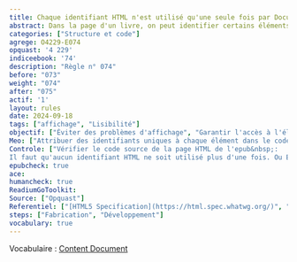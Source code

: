 ```yaml
---
title: Chaque identifiant HTML n'est utilisé qu'une seule fois par Document  de Contenu (Content Document)
abstract: Dans la page d'un livre, on peut identifier certains éléments par un identifiant. Il faut qu'il soit unique au sein de cette page.
categories: ["Structure et code"]
agrege: O4229-E074
opquast: '4 229'
indiceebook: '74'
description: "Règle n° 074"
before: "073"
weight: "074"
after: "075"
actif: '1'
layout: rules
date: 2024-09-18
tags: ["affichage", "Lisibilité"]
objectif: ["Éviter des problèmes d'affichage", "Garantir l'accès à l'élément identifié"]
Meo: ["Attribuer des identifiants uniques à chaque élément dans le code des pages HTML en veillant à ce qu'aucun identifiant ne soit réutilisé à l'intérieur de cette page."]
Controle: ["Vérifier le code source de la page HTML de l'epub&nbsp;:
Il faut qu'aucun identifiant HTML ne soit utilisé plus d'une fois. Ou EpubCheck"]
epubcheck: true
ace: 
humancheck: true
ReadiumGoToolkit: 
Source: ["Opquast"]
Referentiel: ["[HTML5 Specification](https://html.spec.whatwg.org/)", "[Extensible Markup Language (XML)](https://www.w3.org/TR/xml/)"]
steps: ["Fabrication", "Développement"]
vocabulary: true
---
```


Vocabulaire&nbsp;: [Content Document](../../vocabulaire#contentdocument)